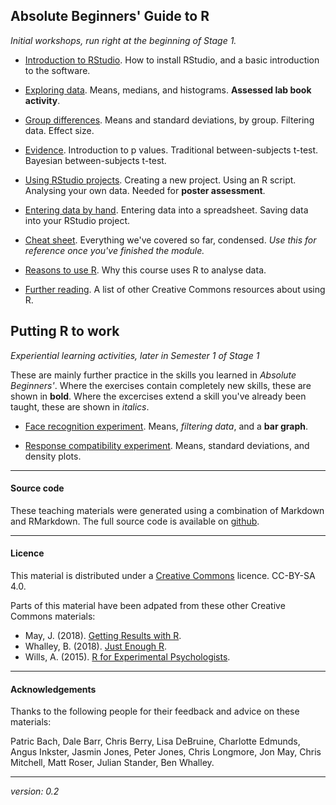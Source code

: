 
## Absolute Beginners' Guide to R
_Initial workshops, run right at the beginning of Stage 1._

* [Introduction to RStudio](intro-rstudio.md). How to install RStudio, and a basic introduction to the software.

* [Exploring data](exploring-incomes.html). Means, medians, and histograms. **Assessed lab book activity**.

* [Group differences](group-differences.html). Means and standard deviations, by group. Filtering data. Effect size.

* [Evidence](evidence.html). Introduction to p values. Traditional between-subjects t-test. Bayesian between-subjects t-test.

* [Using RStudio projects](using-projects.html). Creating a new project. Using an R script. Analysing your own data. Needed for **poster assessment**.

* [Entering data by hand](entering-data-by-hand.html). Entering data into a spreadsheet. Saving data into your RStudio project.

* [Cheat sheet](cheat-sheet.html). Everything we've covered so far, condensed. _Use this for reference once you've finished the module._

* [Reasons to use R](why-r-student.html). Why this course uses R to analyse data.

* [Further reading](resources.html). A list of other Creative Commons resources about using R. 

## Putting R to work
_Experiential learning activities, later in Semester 1 of Stage 1_

These are mainly further practice in the skills you learned in _Absolute Beginners'_. Where the exercises contain completely new skills, these are shown in **bold**. Where the excercises extend a skill you've already been taught, these are shown in _italics_.

* [Face recognition experiment](face-recog.html). Means, _filtering data_, and a **bar graph**.

* [Response compatibility experiment](response-compatibility.html). Means, standard deviations, and density plots.

____

#### Source code

These teaching materials were generated using a combination of Markdown and RMarkdown. The full source code is available on [github](https://github.com/ajwills72/rminr). 

___

#### Licence
This material is distributed under a [Creative Commons](https://creativecommons.org/) licence. CC-BY-SA 4.0. 

Parts of this material have been adpated from these other Creative Commons materials:

* May, J. (2018). [Getting Results with R](https://github.com/jon-may/GettingResultsinR).
* Whalley, B. (2018). [Just Enough R](https://benwhalley.github.io/just-enough-r/).
* Wills, A. (2015). [R for Experimental Psychologists](http://www.willslab.org.uk/rbook.html).

____

#### Acknowledgements

Thanks to the following people for their feedback and advice on these materials:

Patric Bach, Dale Barr, Chris Berry,
Lisa DeBruine, 
Charlotte Edmunds,
Angus Inkster,
Jasmin Jones, Peter Jones, 
Chris Longmore,
Jon May, Chris Mitchell, 
Matt Roser,
Julian Stander, 
Ben Whalley.

___

_version: 0.2_
